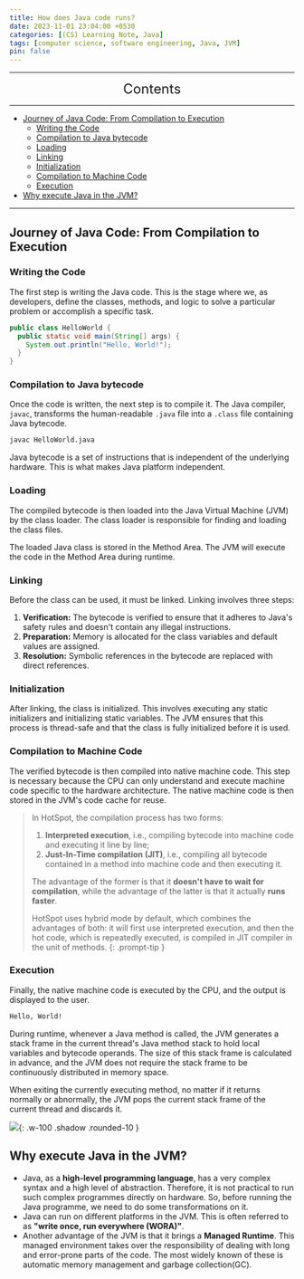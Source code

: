 ```yaml
---
title: How does Java code runs?
date: 2023-11-01 23:04:00 +0530
categories: [(CS) Learning Note, Java]
tags: [computer science, software engineering, Java, JVM]
pin: false
---
```


---
<center><font size='5'> Contents </font></center>

---

<!-- TOC -->
  * [Journey of Java Code: From Compilation to Execution](#journey-of-java-code-from-compilation-to-execution)
    * [Writing the Code](#writing-the-code)
    * [Compilation to Java bytecode](#compilation-to-java-bytecode)
    * [Loading](#loading)
    * [Linking](#linking)
    * [Initialization](#initialization)
    * [Compilation to Machine Code](#compilation-to-machine-code)
    * [Execution](#execution)
  * [Why execute Java in the JVM?](#why-execute-java-in-the-jvm)
<!-- TOC -->

---

## Journey of Java Code: From Compilation to Execution

### Writing the Code

The first step is writing the Java code. This is the stage where we, as developers, define the classes, methods, and logic to solve a particular problem or accomplish a specific task.

```java
public class HelloWorld {
  public static void main(String[] args) {
    System.out.println("Hello, World!");
  }
}
```

### Compilation to Java bytecode

Once the code is written, the next step is to compile it. The Java compiler, `javac`, transforms the human-readable `.java` file into a `.class` file containing Java bytecode.

```sh
javac HelloWorld.java
```

Java bytecode is a set of instructions that is independent of the underlying hardware. This is what makes Java platform independent.

### Loading

The compiled bytecode is then loaded into the Java Virtual Machine (JVM) by the class loader. The class loader is responsible for finding and loading the class files.

The loaded Java class is stored in the Method Area. The JVM will execute the code in the Method Area during runtime.

### Linking

Before the class can be used, it must be linked. Linking involves three steps:

1. **Verification:** The bytecode is verified to ensure that it adheres to Java's safety rules and doesn't contain any illegal instructions.
2. **Preparation:** Memory is allocated for the class variables and default values are assigned.
3. **Resolution:** Symbolic references in the bytecode are replaced with direct references.

### Initialization

After linking, the class is initialized. This involves executing any static initializers and initializing static variables. The JVM ensures that this process is thread-safe and that the class is fully initialized before it is used.

### Compilation to Machine Code

The verified bytecode is then compiled into native machine code. This step is necessary because the CPU can only understand and execute machine code specific to the hardware architecture. The native machine code is then stored in the JVM's code cache for reuse.

> In HotSpot, the compilation process has two forms: 
> 1. **Interpreted execution**, i.e., compiling bytecode into machine code and executing it line by line; 
> 2. **Just-In-Time compilation (JIT)**, i.e., compiling all bytecode contained in a method into machine code and then executing it.
> 
> The advantage of the former is that it **doesn't have to wait for compilation**, while the advantage of the latter is that it actually **runs faster**.
> 
> HotSpot uses hybrid mode by default, which combines the advantages of both: it will first use interpreted execution, and then the hot code, which is repeatedly executed, is compiled in JIT compiler in the unit of methods.
{: .prompt-tip }


### Execution

Finally, the native machine code is executed by the CPU, and the output is displayed to the user.

```sh
Hello, World!
```
During runtime, whenever a Java method is called, the JVM generates a stack frame in the current thread's Java method stack to hold local variables and bytecode operands. The size of this stack frame is calculated in advance, and the JVM does not require the stack frame to be continuously distributed in memory space.

When exiting the currently executing method, no matter if it returns normally or abnormally, the JVM pops the current stack frame of the current thread and discards it.

![](https://i.postimg.cc/wB6QsPgb/jvm3.png){: .w-100 .shadow .rounded-10 }



## Why execute Java in the JVM?

- Java, as a **high-level programming language**, has a very complex syntax and a high level of abstraction. Therefore, it is not practical to run such complex programmes directly on hardware. So, before running the Java programme, we need to do some transformations on it.
- Java can run on different platforms in the JVM. This is often referred to as **"write once, run everywhere (WORA)"**.
- Another advantage of the JVM is that it brings a **Managed Runtime**. This managed environment takes over the responsibility of dealing with long and error-prone parts of the code. The most widely known of these is automatic memory management and garbage collection(GC).
